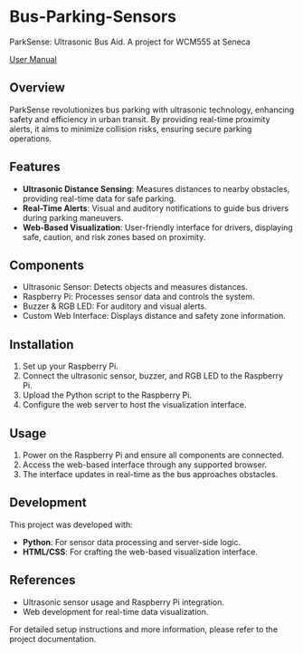 # Bus-Parking-Sensors
ParkSense: Ultrasonic Bus Aid. A project for WCM555 at Seneca

[User Manual](WCM-BusPark-Manual)

## Overview
ParkSense revolutionizes bus parking with ultrasonic technology, enhancing safety and efficiency in urban transit. By providing real-time proximity alerts, it aims to minimize collision risks, ensuring secure parking operations.

## Features
- **Ultrasonic Distance Sensing**: Measures distances to nearby obstacles, providing real-time data for safe parking.
- **Real-Time Alerts**: Visual and auditory notifications to guide bus drivers during parking maneuvers.
- **Web-Based Visualization**: User-friendly interface for drivers, displaying safe, caution, and risk zones based on proximity.

## Components
- Ultrasonic Sensor: Detects objects and measures distances.
- Raspberry Pi: Processes sensor data and controls the system.
- Buzzer & RGB LED: For auditory and visual alerts.
- Custom Web Interface: Displays distance and safety zone information.

## Installation
1. Set up your Raspberry Pi.
2. Connect the ultrasonic sensor, buzzer, and RGB LED to the Raspberry Pi.
3. Upload the Python script to the Raspberry Pi.
4. Configure the web server to host the visualization interface.

## Usage
1. Power on the Raspberry Pi and ensure all components are connected.
2. Access the web-based interface through any supported browser.
3. The interface updates in real-time as the bus approaches obstacles.

## Development
This project was developed with:
- **Python**: For sensor data processing and server-side logic.
- **HTML/CSS**: For crafting the web-based visualization interface.

## References
- Ultrasonic sensor usage and Raspberry Pi integration.
- Web development for real-time data visualization.

For detailed setup instructions and more information, please refer to the project documentation.
